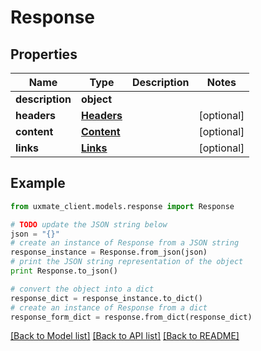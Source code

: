 # Response


## Properties
Name | Type | Description | Notes
------------ | ------------- | ------------- | -------------
**description** | **object** |  | 
**headers** | [**Headers**](Headers.md) |  | [optional] 
**content** | [**Content**](Content.md) |  | [optional] 
**links** | [**Links**](Links.md) |  | [optional] 

## Example

```python
from uxmate_client.models.response import Response

# TODO update the JSON string below
json = "{}"
# create an instance of Response from a JSON string
response_instance = Response.from_json(json)
# print the JSON string representation of the object
print Response.to_json()

# convert the object into a dict
response_dict = response_instance.to_dict()
# create an instance of Response from a dict
response_form_dict = response.from_dict(response_dict)
```
[[Back to Model list]](../README.md#documentation-for-models) [[Back to API list]](../README.md#documentation-for-api-endpoints) [[Back to README]](../README.md)


